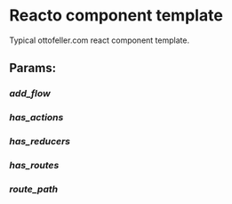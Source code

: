 # Reacto component template
Typical ottofeller.com react component template.

## Params:
### *add_flow*
### *has_actions*
### *has_reducers*
### *has_routes*
### *route_path*
